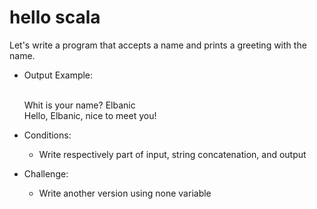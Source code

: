 # hello scala

Let's write a program that accepts a name and prints a greeting with the name.

* Output Example:

  <br>Whit is your name? Elbanic
  <br>Hello, Elbanic, nice to meet you!

* Conditions:
	* Write respectively part of input, string concatenation, and output

* Challenge:
	* Write another version using none variable
